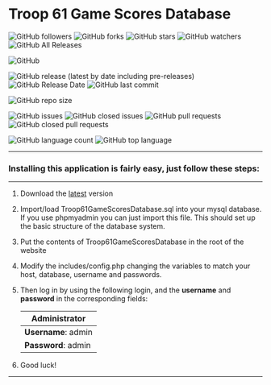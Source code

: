 # Troop 61 Game Scores Database

![GitHub followers](https://img.shields.io/github/followers/jackveney?label=Follow&style=social)
![GitHub forks](https://img.shields.io/github/forks/jackveney/Troop61GameScoresDatabase?style=social)
![GitHub stars](https://img.shields.io/github/stars/jackveney/Troop61GameScoresDatabase?style=social)
![GitHub watchers](https://img.shields.io/github/watchers/jackveney/Troop61GameScoresDatabase?style=social)
![GitHub All Releases](https://img.shields.io/github/downloads/jackveney/Troop61GameScoresDatabase/total)

![GitHub](https://img.shields.io/github/license/jackveney/Troop61GameScoresDatabase)

![GitHub release (latest by date including pre-releases)](https://img.shields.io/github/v/release/jackveney/Troop61GameScoresDatabase?include_prereleases)
![GitHub Release Date](https://img.shields.io/github/release-date/jackveney/Troop61GameScoresDatabase)
![GitHub last commit](https://img.shields.io/github/last-commit/jackveney/Troop61GameScoresDatabase)

![GitHub repo size](https://img.shields.io/github/repo-size/jackveney/Troop61GameScoresDatabase)

![GitHub issues](https://img.shields.io/github/issues-raw/jackveney/Troop61GameScoresDatabase)
![GitHub closed issues](https://img.shields.io/github/issues-closed-raw/jackveney/Troop61GameScoresDatabase)
![GitHub pull requests](https://img.shields.io/github/issues-pr-raw/jackveney/Troop61GameScoresDatabase)
![GitHub closed pull requests](https://img.shields.io/github/issues-pr-closed-raw/jackveney/Troop61GameScoresDatabase)

![GitHub language count](https://img.shields.io/github/languages/count/jackveney/Troop61GameScoresDatabase)
![GitHub top language](https://img.shields.io/github/languages/top/jackveney/Troop61GameScoresDatabase)

- - - -
### Installing this application is fairly easy, just follow these steps:
****


1. Download the [latest](https://github.com/jackveney/Troop61GameScoresDatabase/releases/latest) version

2. Import/load Troop61GameScoresDatabase.sql into your mysql database. If you use phpmyadmin you can just import this file. This should set up the basic structure of the database system.

3. Put the contents of Troop61GameScoresDatabase in the root of the website

4. Modify the includes/config.php changing the variables to match your host, database, username and passwords.

5. Then log in by using the following login, and the **username** and **password** in the corresponding fields:


   Administrator       |
   --------------------|
   **Username**: admin |
   **Password**: admin |

6. Good luck!  

- - - -
